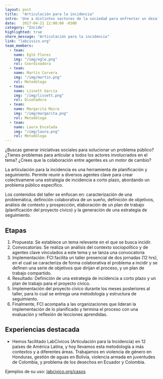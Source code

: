 ```yaml
---
layout: post
title:  "Articulación para la incidencia"
intro: 'Une a distintos sectores de la sociedad para enfrentar un desafío común desde la acción colectiva.'
date:   2017-04-21 12:00:00 -0300
category: "Incide"
highlighted: true
share_message: "Articulación para la incidencia"
link: "labcivico.org"
team_members:
  - team:
    name: Eglé Flores
    img: "/img/egle.png"
    rol: Coordinadora
  - team:
    name: Martín Corvera
    img: "/img/martin.png"
    rol: Metodólogo
  - team:
    name: Lissett García
    img: "/img/lissett.png"
    rol: Diseñadora
  - team:
    name: Margarita Maira
    img: "/img/margarita.png"
    rol: Metodóloga
  - team:
    name: Laura Encalada
    img: "/img/laura.png"
    rol: Metodóloga
---
```

¿Buscas generar iniciativas sociales para solucionar un problema público? ¿Tienes problemas para articular a todos los actores involucrados en el tema? ¿Crees que la colaboración entre agentes es un motor de cambio?

La articulación para la incidencia es una herramienta de planificación y seguimiento. Permite reunir a diversos agentes clave para crear colectivamene una estrategia de incidencia a corto plazo, abordando un problema público específico. 

Los contenidos del taller se enfocan en: caracterización de una problemática, definición colaborativa de un sueño, definición de objetivos, análisis de contexto y prospección, elaboración de un plan de trabajo (planificación del proyecto cívico) y la generación de una estrategia de seguimiento.

## Etapas
1. Propuesta: Se establece un tema relevante en el que se busca incidir.
2. Convocatorias: Se realiza un análisis del contexto sociopolítico y de agentes clave vinculados a este tema y se lanza una convocatoria
3. Implementación: FCI facilita un taller presencial de dos jornadas (12 hrs), en el cual se caracteriza de forma colaborativa el problema a incidir y se definen una serie de objetivos que dirijan el proceso, y un plan de trabajo compartido.
4. Resultado: Definición de una estrategia de incidencia a corto plazo y un plan de trabajo para el proyecto cívico.
5. Implementación del proyecto cívico durante los meses posteriores al taller, para lo cual se entrega una metodología y estructura de seguimiento.
6. Finalmente, FCI acompaña a las organizaciones que lideran la implementación de lo planificado y termina el proceso con una evaluación y reflexión de lecciones aprendidas.

## Experiencias destacada
- Hemos facilitado LabCívicos (Articulación para la Incidencia) en 12 países de América Latina, y hoy llevamos esta metodología a más contextos y a diferentes áreas. Trabajamos en violencia de género en Honduras, gestión de aguas en Bolivia, violencia armada en juventudes de Colombia, y problema de los desechos en Ecuador y Colombia.


Ejemplos de su uso: [labcivico.org/casos](https://labcivico.org/casos.html)

